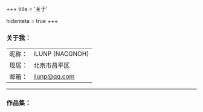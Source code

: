 +++
title = '关于'

hidemeta = true
+++

### 关于我：
|     |    |
| :-: | :- |
| 昵称： | ILUNP (NACGNOH) |
| 现居： | 北京市昌平区 |
| 邮箱： | [ilunp@qq.com](MAILTO:ILUNP.COM) |

---

### 作品集：